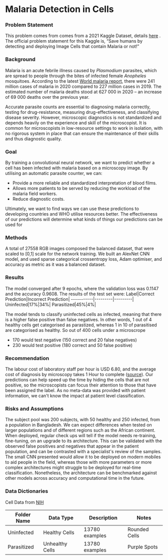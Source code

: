 # Malaria Detection in Cells 

### Problem Statement
This problem comes from comes from a 2021 Kaggle Dataset, details [here]([https://www.kaggle.com/datasets/iarunava/cell-images-for-detecting-malaria](https://www.kaggle.com/datasets/iarunava/cell-images-for-detecting-malaria)) . The official problem statement for this Kaggle is, “Save humans by detecting and deploying Image Cells that contain Malaria or not!”

### Background
Malaria is an acute febrile illness caused by _Plasmodium_ parasites, which are spread to people through the bites of infected female _Anopheles_ mosquitoes. According to the latest [World malaria report,](https://www.who.int/publications-detail-redirect/9789240040496) there were 241 million cases of malaria in 2020 compared to 227 million cases in 2019. The estimated number of malaria deaths stood at 627 000 in 2020 – an increase of 69 000 deaths over the previous year.

Accurate parasite counts are essential to diagnosing malaria correctly, testing for drug-resistance, measuring drug-effectiveness, and classifying disease severity. However, microscopic diagnostics is not standardized and depends heavily on the experience and skill of the microscopist.  It is common for microscopists in low-resource settings to work in isolation, with no rigorous system in place that can ensure the maintenance of their skills and thus diagnostic quality.

### Goal
By training a convolutional neural network, we want to predict whether a cell has been infected with malaria based on a microscopy image. By utilising an automatic parasite counter, we can:
-  Provide a more reliable and standardized interpretation of blood films.
-  Allows more patients to be served by reducing the workload of the malaria field workers.
-   Reduce diagnostic costs.

 Ultimately, we want to find ways we can use these predictions to developing countries and WHO utilise resources better. The effectiveness of our predictions will determine what kinds of things our predictions can be used for

### Methods

A total of 27558 RGB images composed the balanced dataset, that were scaled to [0,1] scale for the network training. We built an AlexNet CNN model, and used sparse categorical crossentropy loss, Adam optimiser, and accuracy as metric as it was a balanced dataset.

### Results 
The model converged after 9 epochs, where the validation loss was  0.1147 and the accuracy 0.9608.
The results of the test set were:
 Label|Correct Prediction|Incorrect Prediction|
-----------|---------|---------|
Uninfected|17%|34%|
Parasitized|45%|4%|

The model tends to classify uninfected cells as infected, meaning that there is a higher false positive than false negatives. In other words, 1 out of 4 healthy cells get categorised as parastized, whereas 1 in 10 of parasitised are categorised as healthy. So out of 400 cells under a microscrope
- 170 would test negative (150 correct and 20 false negatives)
- 230 would test positive (180 correct and 50 false positive)

### Recommendation
The labour cost of laboratory staff per hour is USD 6.80, and the average cost of diagnosis by microscopy takes 1 Hour to complete  ([source]([https://doi.org/10.1186/s40249-020-00745-9])). Our predictions can help speed up the time by hiding the cells that are not positive, so the microscopists can focus their attention to those that have been assigned the label.  As no meta-data was provided with patient information, we can't know the impact at  patient level classification.

### Risks and Assumptions

The subject pool was 200 subjects, with 50 healthy and 250 infected, from a population in Bangladesh. We can expect differences when tested on larger populations and of different regions such as the African continent. When deployed, regular check ups will tell if the model needs re-training, fine-tuning, on an upgrade to its architecture. This can be validated with the observed false positives and negatives that appear in the patient population, and can be contrasted with a specialist's review of the samples. 
The small CNN presented would allow it to be deployed on modern mobiles to aid people in the field, whereas those with more parameters or more complex architectures might struggle to be deployed for real-time classification. Nonetheless, the architecture can be benchmarked against other models across accuracy and computational time in the future.

### Data Dictionaries
Cell Data  from [NIH]([https://ceb.nlm.nih.gov/repositories/malaria-datasets/](https://lhncbc.nlm.nih.gov/))

Folder Name|Data Type|Description|Notes
-----------|---------|-----------|-----
Uninfected| Healthy Cells|13780 examples|Rounded Cells
Parasitized| Unhealthy Cells|13780 examples|Purple Spots
